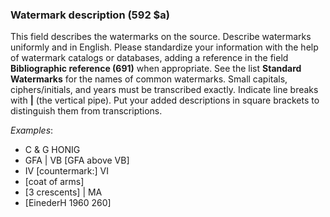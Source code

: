 ### Watermark description (592 $a)

This field describes the watermarks on the source. Describe watermarks uniformly and in English. Please standardize your information with the help of watermark catalogs or databases, adding a reference in the field **Bibliographic reference (691)** when appropriate. See the list **Standard Watermarks** for the names of common watermarks. Small capitals, ciphers/initials, and years must be transcribed exactly. Indicate line breaks with **|** (the vertical pipe). Put your added descriptions in square brackets to distinguish them from transcriptions.

_Examples_:

- C & G HONIG
- GFA | VB [GFA above VB]
- IV [countermark:] VI
- [coat of arms]
- [3 crescents] | MA
- [EinederH 1960 260]
